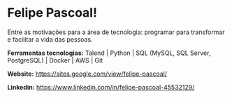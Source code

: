 
# Felipe Pascoal!

Entre as motivações para a área de tecnologia: programar para transformar e facilitar a vida das pessoas.

**Ferramentas tecnologias:** Talend | Python | SQL (MySQL, SQL Server, PostgreSQL) | Docker | AWS | Git

**Website:** https://sites.google.com/view/felipe-pascoal/

**Linkedin:** https://www.linkedin.com/in/felipe-pascoal-45532129/
